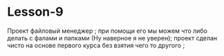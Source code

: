 # Lesson-9
Проект файловый менеджер ;
при помощи его мы можем что либо делать с фалами и папками (Ну наверное я не уверен);
проект сделан чисто на основе первого курса без взятия чего то другого ;

